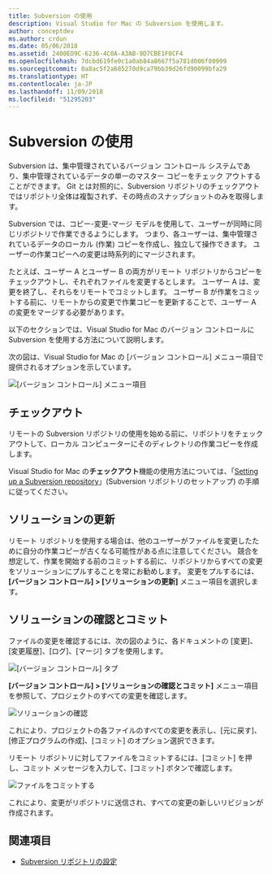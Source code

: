 ```yaml
---
title: Subversion の使用
description: Visual Studio for Mac の Subversion を使用します。
author: conceptdev
ms.author: crdun
ms.date: 05/06/2018
ms.assetid: 2400ED9C-6236-4C0A-A3AB-9D7CBE1F0CF4
ms.openlocfilehash: 7dcbd619fe0c1a0ab84a8667f5a781d006f80999
ms.sourcegitcommit: 0a8ac5f2a685270d9ca79bb39d26fd90099bfa29
ms.translationtype: HT
ms.contentlocale: ja-JP
ms.lasthandoff: 11/09/2018
ms.locfileid: "51295203"
---
```

# <a name="working-with-subversion"></a>Subversion の使用

Subversion は、集中管理されているバージョン コントロール システムであり、集中管理されているデータの単一のマスター コピーをチェック アウトすることができます。 Git とは対照的に、Subversion リポジトリのチェックアウトではリポジトリ全体は複製されず、その時点のスナップショットのみを取得します。

Subversion では、コピー-変更-マージ モデルを使用して、ユーザーが同時に同じリポジトリで作業できるようにします。 つまり、各ユーザーは、集中管理されているデータのローカル (作業) コピーを作成し、独立して操作できます。 ユーザーの作業コピーへの変更は時系列的にマージされます。

たとえば、ユーザー A とユーザー B の両方がリモート リポジトリからコピーをチェックアウトし、それぞれファイルを変更するとします。 ユーザー A は、変更を終了し、それらをリモートでコミットします。 ユーザー B が作業をコミットする前に、リモートからの変更で作業コピーを更新することで、ユーザー A の変更をマージする必要があります。

以下のセクションでは、Visual Studio for Mac のバージョン コントロールに Subversion を使用する方法について説明します。

次の図は、Visual Studio for Mac の [バージョン コントロール] メニュー項目で提供されるオプションを示しています。

![[バージョン コントロール] メニュー項目](media/version-control-svnVersionControlMenu.png)

## <a name="checkout"></a>チェックアウト

リモートの Subversion リポジトリの使用を始める前に、リポジトリをチェックアウトして、ローカル コンピューターにそのディレクトリの作業コピーを作成します。

Visual Studio for Mac の**チェックアウト**機能の使用方法については、「[Setting up a Subversion repository](set-up-subversion-repository.md)」(Subversion リポジトリのセットアップ) の手順に従ってください。

## <a name="update-solution"></a>ソリューションの更新

リモート リポジトリを使用する場合は、他のユーザーがファイルを変更したために自分の作業コピーが古くなる可能性がある点に注意してください。 競合を想定して、作業を開始する前のコミットする前に、リポジトリからすべての変更をソリューションにプルすることを常にお勧めします。 変更をプルするには、**[バージョン コントロール] > [ソリューションの更新]** メニュー項目を選択します。

## <a name="review-solution-and-commit"></a>ソリューションの確認とコミット

ファイルの変更を確認するには、次の図のように、各ドキュメントの [変更]、[変更履歴]、[ログ]、[マージ] タブを使用します。

![[バージョン コントロール] タブ](media/version-control-vcTabs.png)

**[バージョン コントロール] > [ソリューションの確認とコミット]** メニュー項目を参照して、プロジェクトのすべての変更を確認します。

![ソリューションの確認](media/version-control-vcStatus.png)

これにより、プロジェクトの各ファイルのすべての変更を表示し、[元に戻す]、[修正プログラムの作成]、[コミット] のオプション選択できます。

リモート リポジトリに対してファイルをコミットするには、[コミット] を押し、コミット メッセージを入力して、[コミット] ボタンで確認します。

![ファイルをコミットする](media/version-control-svnCommit.png)

これにより、変更がリポジトリに送信され、すべての変更の新しいリビジョンが作成されます。

## <a name="see-also"></a>関連項目

- [Subversion リポジトリの設定](set-up-subversion-repository.md)

